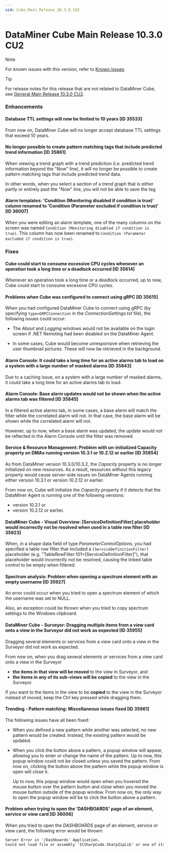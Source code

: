 ```yaml
---
uid: Cube_Main_Release_10.3.0_CU2
---
```


# DataMiner Cube Main Release 10.3.0 CU2

> [!NOTE]
> For known issues with this version, refer to [Known issues](xref:Known_issues).

> [!TIP]
> For release notes for this release that are not related to DataMiner Cube, see [General Main Release 10.3.0 CU2](xref:General_Main_Release_10.3.0_CU2).

### Enhancements

#### Database TTL settings will now be limited to 10 years [ID 35533]

<!-- MR 10.2.0 [CU14]/10.3.0 [CU2] - FR 10.3.4 -->

From now on, DataMiner Cube will no longer accept database TTL settings that exceed 10 years.

#### No longer possible to create pattern matching tags that include predicted trend information [ID 35861]

<!-- MR 10.3.0 [CU2] - FR 10.3.5 -->

When viewing a trend graph with a trend prediction (i.e. predicted trend information beyond the "Now" line), it will no longer be possible to create pattern matching tags that include predicted trend data.

In other words, when you select a section of a trend graph that is either partly or entirely past the "Now" line, you will not be able to save the tag.

#### Alarm templates: 'Condition (Monitoring disabled if condition is true)' column renamed to 'Condition (Parameter excluded if condition is true)' [ID 36007]

<!-- MR 10.2.0 [CU14]/10.3.0 [CU2] - FR 10.3.5 -->

When you were editing an alarm template, one of the many columns on the screen was named `Condition (Monitoring disabled if condition is true)`. This column has now been renamed to `Condition (Parameter excluded if condition is true)`.

### Fixes

#### Cube could start to consume excessive CPU cycles whenever an operation took a long time or a deadlock occurred [ID 35614]

<!-- MR 10.3.0 [CU2] - FR 10.3.5 -->

Whenever an operation took a long time or a deadlock occurred, up to now, Cube could start to consume excessive CPU cycles.

#### Problems when Cube was configured to connect using gRPC [ID 35615]

<!-- MR 10.3.0 [CU2] - FR 10.3.5 -->

When you had configured DataMiner Cube to connect using gRPC (by specifying `type=GRPCConnection` in the *ConnectionSettings.txt* file), the following issues could occur:

- The *About* and *Logging* windows would not be available on the login screen if .NET Remoting had been disabled on the DataMiner Agent.

- In some cases, Cube would become unresponsive when retrieving the user thumbnail pictures. These will now be retrieved in the background.

#### Alarm Console: It could take a long time for an active alarms tab to load on a system with a large number of masked alarms [ID 35843]

<!-- MR 10.2.0 [CU14]/10.3.0 [CU2] - FR 10.3.5 -->

Due to a caching issue, on a system with a large number of masked alarms, it could take a long time for an active alarms tab to load.

#### Alarm Console: Base alarm updates would not be shown when the active alarms tab was filtered [ID 35845]

<!-- MR 10.2.0 [CU14]/10.3.0 [CU2] - FR 10.3.5 -->

In a filtered active alarms tab, in some cases, a base alarm will match the filter while the correlated alarm will not. In that case, the base alarm will be shown while the correlated alarm will not.

However, up to now, when a base alarm was updated, the update would not be reflected in the Alarm Console until the filter was removed.

#### Service & Resource Management: Problem with un-initialized Capacity property on DMAs running version 10.3.1 or 10.2.12 or earlier [ID 35854]

<!-- MR 10.3.0 [CU2] - FR 10.3.2 [CU1] -->

As from DataMiner version 10.3.0/10.3.2, the *Capacity* property is no longer initialized on new resources. As a result, resources without this legacy property would cause server-side issues on DataMiner Agents running either version 10.3.1 or version 10.2.12 or earlier.

From now on, Cube will initialize the *Capacity* property if it detects that the DataMiner Agent is running one of the following versions:

- version 10.3.1 or
- version 10.2.12 or earlier.

#### DataMiner Cube - Visual Overview: [ServiceDefinitionFilter] placeholder would incorrectly not be resolved when used in a table row filter [ID 35923]

<!-- MR 10.2.0 [CU14]/10.3.0 [CU2] - FR 10.3.5 -->

When, in a shape data field of type *ParameterControlOptions*, you had specified a table row filter that included a `[ServiceDefinitionFilter]` placeholder (e.g. "TableRowFilter:101=[ServiceDefinitionFilter]"), that placeholder would incorrectly not be resolved, causing the linked table control to be empty when filtered.

#### Spectrum analysis: Problem when opening a spectrum element with an empty username [ID 35927]

<!-- MR 10.2.0 [CU14]/10.3.0 [CU2] - FR 10.3.5 -->

An error could occur when you tried to open a spectrum element of which the username was set to NULL.

Also, an exception could be thrown when you tried to copy spectrum settings to the Windows clipboard.

#### DataMiner Cube - Surveyor: Dragging multiple items from a view card onto a view in the Surveyor did not work as expected [ID 35955]

<!-- MR 10.2.0 [CU14]/10.3.0 [CU2] - FR 10.3.5 -->

Dragging several elements or services from a view card onto a view in the Surveyor did not work as expected.

From now on, when you drag several elements or services from a view card onto a view in the Surveyor

- **the items in that view will be moved** to the view in Surveyor, and
- **the items in any of its sub-views will be copied** to the view in the Surveyor.

If you want to the items in the view to be **copied** to the view in the Surveyor instead of moved, keep the Ctrl key pressed while dragging them.

#### Trending - Pattern matching: Miscellaneous issues fixed [ID 35961]

<!-- MR 10.3.0 [CU2] - FR 10.3.5 -->

The following issues have all been fixed:

- When you defined a new pattern while another was selected, no new pattern would be created. Instead, the existing pattern would be updated.

- When you click the button above a pattern, a popup window will appear, allowing you to enter or change the name of the pattern. Up to now, this popup window could not be closed unless you saved the pattern. From now on, clicking the button above the pattern while the popup window is open will close it.

  Up to now, this popup window would open when you hovered the mouse button over the pattern button and close when you moved the mouse button outside of the popup window. From now on, the only way to open the popup window will be to click the button above a pattern.

#### Problem when trying to open the 'DASHBOARDS' page of an element, service or view card [ID 36006]

<!-- MR 10.3.0 [CU2] - FR 10.3.6 -->
<!-- Not added to FR 10.3.6 -->

When you tried to open the *DASHBOARDS* page of an element, service or view card, the following error would be thrown:

```txt
Server Error in '/Dashboards' Application.
Could not load file or assembly 'ICSharpCode.SharpZipLib' or one of its dependencies. The located assembly's manifest definition does not match the assembly reference. (Exception from HRESULT: 0x80131040)
```
